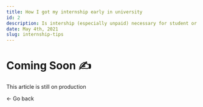 ```yaml
---
title: How I got my internship early in university
id: 2
description: Is intership (especially unpaid) necessary for student or is it a modern slavery ?  
date: May 4th, 2021
slug: internship-tips
---
```


# Coming Soon ✍️

This article is still on production 

<nuxt-link to="/blogs" class="mt-4 block  cursor-pointer text-xl font-bold text-primaryColor hover:underline">
&larr; Go back 
</nuxt-link>
